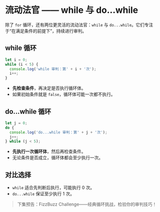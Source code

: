 # 流动法官 —— while 与 do...while

除了 `for` 循环，还有两位更灵活的流动法官：`while` 与 `do...while`。它们专注于“在满足条件的前提下”，持续进行审判。

## while 循环

```javascript
let i = 0;
while (i < 5) {
  console.log('while 审判：第' + i + '次');
  i++;
}
```
- **先检查条件**，再决定是否执行循环体。
- 如果初始条件就是 `false`，循环体可能一次都不执行。

## do...while 循环

```javascript
let j = 0;
do {
  console.log('do...while 审判：第' + j + '次');
  j++;
} while (j < 5);
```
- **先执行一次循环体**，然后再检查条件。
- 无论条件是否成立，循环体都会至少执行一次。

## 对比选择

- `while` 适合先判断后执行，可能执行 0 次。
- `do...while` 保证至少执行 1 次。

> 下集预告：FizzBuzz Challenge——经典循环挑战，检验你的审判技巧！